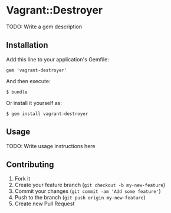 # Vagrant::Destroyer

TODO: Write a gem description

## Installation

Add this line to your application's Gemfile:

    gem 'vagrant-destroyer'

And then execute:

    $ bundle

Or install it yourself as:

    $ gem install vagrant-destroyer

## Usage

TODO: Write usage instructions here

## Contributing

1. Fork it
2. Create your feature branch (`git checkout -b my-new-feature`)
3. Commit your changes (`git commit -am 'Add some feature'`)
4. Push to the branch (`git push origin my-new-feature`)
5. Create new Pull Request
